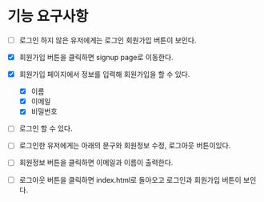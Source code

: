 # 기능 요구사항

- [ ] 로그인 하지 않은 유저에게는 로그인 회원가입 버튼이 보인다.
- [x] 회원가입 버튼을 클릭하면 signup page로 이동한다.
- [x] 회원가입 페이지에서 정보를 입력해 회원가입을 할 수 있다.

  - [x] 이름
  - [x] 이메일
  - [x] 비밀번호

- [ ] 로그인 할 수 있다.
- [ ] 로그인한 유저에게는 아래의 문구와 회원정보 수정, 로그아웃 버튼이있다.
- [ ] 회원정보 버튼을 클릭하면 이메일과 이름이 출력한다.
- [ ] 로그아웃 버튼을 클릭하면 index.html로 돌아오고 로그인과 회원가입 버튼이 보인다.
